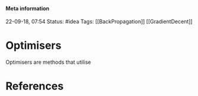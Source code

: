 #### Meta information
22-09-18, 07:54
Status: #idea
Tags: [[BackPropagation]] [[GradientDecent]]





# Optimisers
Optimisers are methods that utilise






# References
